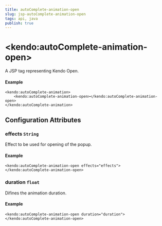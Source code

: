 ```yaml
---
title: autoComplete-animation-open
slug: jsp-autoComplete-animation-open
tags: api, java
publish: true
---
```


# \<kendo:autoComplete-animation-open\>
A JSP tag representing Kendo Open.

#### Example
    <kendo:autoComplete-animation>
        <kendo:autoComplete-animation-open></kendo:autoComplete-animation-open>
    </kendo:autoComplete-animation>


## Configuration Attributes


### effects `String`

Effect to be used for opening of the popup.

#### Example
    <kendo:autoComplete-animation-open effects="effects">
    </kendo:autoComplete-animation-open>



### duration `float`

Difines the animation duration.

#### Example
    <kendo:autoComplete-animation-open duration="duration">
    </kendo:autoComplete-animation-open>


